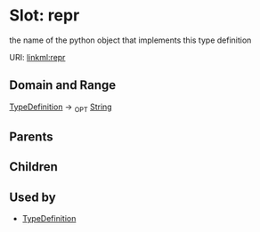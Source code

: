 
# Slot: repr


the name of the python object that implements this type definition

URI: [linkml:repr](https://w3id.org/linkml/repr)


## Domain and Range

[TypeDefinition](TypeDefinition.md) &#8594;  <sub>OPT</sub> [String](types/String.md)

## Parents


## Children


## Used by

 * [TypeDefinition](TypeDefinition.md)
